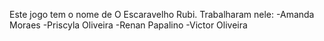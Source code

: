 Este jogo tem o nome de O Escaravelho Rubi.
Trabalharam nele:
-Amanda Moraes
-Priscyla Oliveira
-Renan Papalino
-Victor Oliveira
